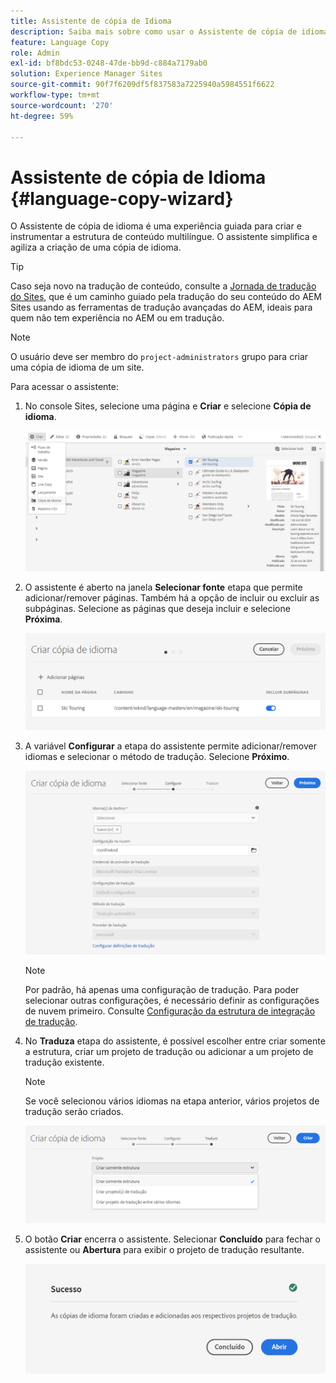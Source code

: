 ```yaml
---
title: Assistente de cópia de Idioma
description: Saiba mais sobre como usar o Assistente de cópia de idioma no AEM.
feature: Language Copy
role: Admin
exl-id: bf8bdc53-0248-47de-bb9d-c884a7179ab0
solution: Experience Manager Sites
source-git-commit: 90f7f6209df5f837583a7225940a5984551f6622
workflow-type: tm+mt
source-wordcount: '270'
ht-degree: 59%

---
```


# Assistente de cópia de Idioma {#language-copy-wizard}

O Assistente de cópia de idioma é uma experiência guiada para criar e instrumentar a estrutura de conteúdo multilíngue. O assistente simplifica e agiliza a criação de uma cópia de idioma.

>[!TIP]
>
>Caso seja novo na tradução de conteúdo, consulte a [Jornada de tradução do Sites](/help/journey-sites/translation/overview.md), que é um caminho guiado pela tradução do seu conteúdo do AEM Sites usando as ferramentas de tradução avançadas do AEM, ideais para quem não tem experiência no AEM ou em tradução.

>[!NOTE]
>
>O usuário deve ser membro do `project-administrators` grupo para criar uma cópia de idioma de um site.

Para acessar o assistente:

1. No console Sites, selecione uma página e **Criar** e selecione **Cópia de idioma**.

   ![Criar cópia de idioma a partir do assistente](../assets/language-copy-wizard.png)

1. O assistente é aberto na janela **Selecionar fonte** etapa que permite adicionar/remover páginas. Também há a opção de incluir ou excluir as subpáginas. Selecione as páginas que deseja incluir e selecione **Próxima**.

   ![Adicionar páginas com o assistente](../assets/language-copy-wizard-add-pages.png)

1. A variável **Configurar** a etapa do assistente permite adicionar/remover idiomas e selecionar o método de tradução. Selecione **Próximo**.

   ![Configurar etapa do assistente](../assets/language-copy-wizard-configure.png)

   >[!NOTE]
   >
   >Por padrão, há apenas uma configuração de tradução. Para poder selecionar outras configurações, é necessário definir as configurações de nuvem primeiro. Consulte [Configuração da estrutura de integração de tradução](integration-framework.md).

1. No **Traduza** etapa do assistente, é possível escolher entre criar somente a estrutura, criar um projeto de tradução ou adicionar a um projeto de tradução existente.

   >[!NOTE]
   >
   >Se você selecionou vários idiomas na etapa anterior, vários projetos de tradução serão criados.

   ![Etapa de tradução do assistente](../assets/language-copy-wizard-translate.png)

1. O botão **Criar** encerra o assistente. Selecionar **Concluído** para fechar o assistente ou **Abertura** para exibir o projeto de tradução resultante.

   ![Encerrar assistente](../assets/language-copy-wizard-done.png)
